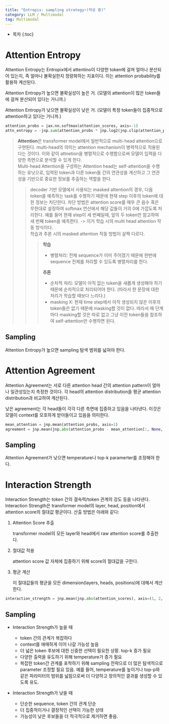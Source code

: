 ```yaml
---
title: "Entropix: sampling strategy⚡(작성 중)"
category: LLM / Multimodal
tag: Multimodal
---
```








* 목차
{:toc}










# Attention Entropy

Attention Entropy는 Entropix에서 attentino이 다양한 token에 걸쳐 얼마나 분산되어 있는지, 즉 얼마나 불확실한지 정량화하는 지표이다. 이는 attention probability를 활용하 계산된다. 

Attention Entropy가 높으면 불확실성이 높은 거. (모델의 attention이 많은 token들에 걸쳐 분산되어 있다는 거니까.)

Attention Entropy가 낮으면 불확실성이 낮은 거. (모델이 특정 token들이 집중적으로 attention하고 있다는 거니까.)

```python
attention_probs = jax.nn.softmax(attention_scores, axis=-1)
attn_entropy = -jnp.sum(attention_probs * jnp.log2(jnp.clip(attention_probs, 1e-10, 1.0)), axis=-1)

```

> **Attention**은 transformer model에서 일반적으로 multi-head attention으로 구현된다. multi-head의 의미는 attention mechanism이 병력적으로 적용된다는 것이다. 이와 같이 attnetion을 병렬적으로 수행함으로써 모델이 입력을 다양한 측면으로 분석할 수 있게 한다.<br>
> Multi-head Attention을 구성하는 Attention head는 self-attention을 수행하는 유닛으로, 입력된 token과 다른 token들 간의 연관성을 계산하고 그 연관성을 기반으로 중요한 정보를 추출하는 역할을 한다. <br>
> > decoder 기반 모델에서 사용되는 masked attention의 경우, 다음 token을 예측하는 task를 수행하기 때문에 현재 step 이후의 token에 대한 정보는 차단한다. 차단 방법은 attention score를 매우 큰 음수 혹은 무한대로 설정하여 softmax 연산에서 해당 값들이 거의 0에 가깝도록 처리한다. 예를 들어 현재 step이 세 번째일때, 앞의 두 token만 참고하여 세 번째 token을 예측한다. -> 이거 학습 시의 multi head attention 작동 방식이다. <br>
> > 학습과 추론 시의 masked attention 작동 방법이 살짝 다르다.
> > > 
> > > **학습**<br>
> > >  - 병렬처리: 전체 sequence가 이미 주어졌기 때문에 한번에 sequence 전체를 처리할 수 있도록 병렬처리를 한다.
> > >
> > > **추론**<br>
> > >  - 순차적 처리: 모델이 아직 없는 token을 새롭게 생성해야 하기 때문에 순차적으로 처리되어야 한다. (따라서 한 문장에 대한 처리가 학습할 때보다 느리다.)
> > >  - masking X: 현재 time step에서 아직 생성되지 않은 이후의 token들은 없기 때문에 masking할 것이 없다. 따라서 매 단계마다 masking할 것은 따로 없고 그냥 이전 token들을 참조하여 self-attention만 수행하면 된다.
> > >

## Sampling

Attention Entropy가 높으면 sampling 탐색 범위를 넓혀야 한다.

# Attention Agreement

Attention Agreement는 서로 다른 attention head 간의 attention pattern이 얼마나 일관성있는지 측정한 것이다. 각 head의 attention distribution을 평균 attention distribution과 비교하여 계산된다.

낮은 agreement는 각 head들이 각각 다른 측면에 집중하고 있음을 나타낸다. 이것은 모델이 context를 모호하게 받아들이고 있음을 의미한다.

```python
mean_attention = jnp.mean(attention_probs, axis=1)
agreement = jnp.mean(jnp.abs(attention_probs - mean_attention[:, None, :]), axis=(1, 2))
```

## Sampling

Attention Agreement가 낮으면 temperature나 top-k paramerter를 조정해야 한다. 

# Interaction Strength

Interaction Strength는 token 간의 결속력/token 관계의 강도 등을 나타낸다. Interaction Strength은 transformer model의 layer, head, position에서 attention score의 절대값 평균이다. 산출 방법은 아래와 같다:

1. Attention Score 추출

   transformer model의 모든 layer와 head에서 raw attention score롤 추출한다.

2. 절대값 적용

   attention score 값 자체에 집중하기 위해 score의 절대값을 구한다.

3. 평균 계산

   이 절대값들의 평균을 모든 dimension(layers, heads, positions)에 대해서 계산한다.

```python
interaction_strength = jnp.mean(jnp.abs(attention_scores), axis=(1, 2, 3))
```


## Sampling

- Interaction Strength가 높을 때
  - token 간의 관계가 복잡하다
  - context를 애매하게 이어 나갈 가능성 높음
  - 더 넓은 token 후보에 대한 신중한 선택이 필요한 상황. top-k 증가 필요
  - 다양한 출력을 유도하기 위해 temperature가 증가 필요
  - 복잡한 token간 관계를 포착하기 위해 sampling 전략으로 더 많은 탐색적으로 parameter 조정할 필요 있음. 예를 들어, temperature를 높이거나 top-p와 같은 파라미터의 범위를 넓힘으로써 더 다양하고 창의적인 결과를 생성할 수 있도록 유도.
    
- Interaction Strength가 낮을 때
  - 단순한 sequence, token 간의 관계 단순
  - 더 집중적이거나 결정적인 선택이 가능한 상태
  - 가능성이 낮은 후보들을 더 적극적으로 제거하면 좋음.



